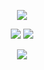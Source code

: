 <!--<p align="center"><img src="https://github.com/saswatsamal/saswatsamal/blob/master/assets/saswatsamal.png" href="https://saswatsamal.is-a.dev"/>-->

<p align="center"><img src="https://github-hero-readme.vercel.app/api?username=saswatsamal&linkedin=Saswat%20Samal&twitter=TweetSaswat" href="https://saswatsamal.is-a.dev"/>

<p align="center"><img src="https://badgen.net/twitter/follow/TweetSaswat" href="https://twitter.com/TweetSaswat"/> <img src="https://badgen.net/badge/color/Visit%20my%20site!/black?icon=bitcoin-lightning&label=saswatsamal" href="https://saswatsamal.is-a.dev"/></p>
<p align="center"><img src="https://profile-counter.glitch.me/saswatsamal/count.svg"/></p>

<!--<p align="center"><img src="https://metrics.lecoq.io/saswatsamal" alt ="saswatsamal" />
<h3 align="center">GitHub Stats</h3>
<details close align="center">
  <summary>Open to see my GitHub Stats</summary>
  <br>
<p align="center"><img src="https://github-readme-stats.vercel.app/api/top-langs?username=saswatsamal&theme=highcontrast&show_icons=true&layout=compact" alt="saswatsamal" />

<p align="center"><img src="https://github-readme-stats.vercel.app/api?username=saswatsamal&theme=highcontrast&show_icons=true" alt="saswatsamal" />

<p align="center"><img src="http://github-readme-streak-stats.herokuapp.com?user=saswatsamal&theme=highcontrast&hide_border=false" alt ="saswatsamal" />

<p align="center"><img src="https://activity-graph.herokuapp.com/graph?username=saswatsamal" alt ="saswatsamal" /> 
  
</details>
 -->
<!-- <h3 align="center"> Lets peek some of my GitHub Trophies</h3>
<p align="center"> <a href=""><img src="https://github-profile-trophy.vercel.app/?username=saswatsamal&theme=darkhub" alt="saswatsamal" /></a> </p> 

<p align="center"><img src="https://github.githubassets.com/images/spinners/octocat-spinner-64.gif"/></p>
<p align="center">This is my curious mind which is always searching for new things. xD</p>

<h3 align="center">Thank you so much for coming here and reading this!</h3>

<p align="center">
    <a href="https://github.com/saswatsamal"><img src= "https://github.com/saswatsamal/saswatsamal/blob/output/github-contribution-grid-snake.gif"/></a> 
</p>
-->
